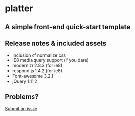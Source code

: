 # platter

## A simple front-end quick-start template

## Release notes & included assets
* Inclusion of normalize.css
* IE8 media query support (if you dare)
* modernizr 2.8.3 (for ie8)
* respond.js 1.4.2 (for ie8)
* Font-awesome 3.2.1
* jQuery 1.11.2

## Problems?
[Submit an issue](https://github.com/freqn/platter/issues)
